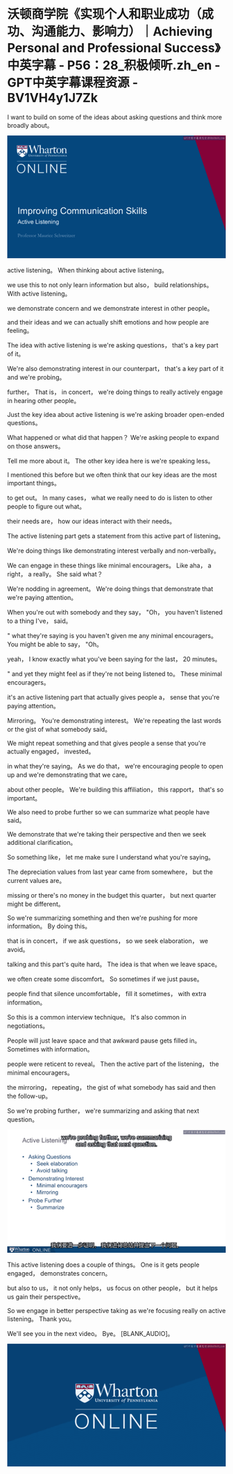 # 沃顿商学院《实现个人和职业成功（成功、沟通能力、影响力）｜Achieving Personal and Professional Success》中英字幕 - P56：28_积极倾听.zh_en - GPT中英字幕课程资源 - BV1VH4y1J7Zk

I want to build on some of the ideas about asking questions and think more broadly about。

![](img/e234156cac76972a8c2e2dab1a019fbe_1.png)

active listening。 When thinking about active listening。

we use this to not only learn information but also， build relationships。 With active listening。

we demonstrate concern and we demonstrate interest in other people。

and their ideas and we can actually shift emotions and how people are feeling。

The idea with active listening is we're asking questions， that's a key part of it。

We're also demonstrating interest in our counterpart， that's a key part of it and we're probing。

further。 That is， in concert， we're doing things to really actively engage in hearing other people。

Just the key idea about active listening is we're asking broader open-ended questions。

What happened or what did that happen？ We're asking people to expand on those answers。

Tell me more about it。 The other key idea here is we're speaking less。

I mentioned this before but we often think that our key ideas are the most important things。

to get out。 In many cases， what we really need to do is listen to other people to figure out what。

their needs are， how our ideas interact with their needs。

The active listening part gets a statement from this active part of listening。

We're doing things like demonstrating interest verbally and non-verbally。

We can engage in these things like minimal encouragers。 Like aha， a right， a really。 She said what？

We're nodding in agreement。 We're doing things that demonstrate that we're paying attention。

When you're out with somebody and they say， "Oh， you haven't listened to a thing I've， said。

" what they're saying is you haven't given me any minimal encouragers。 You might be able to say， "Oh。

yeah， I know exactly what you've been saying for the last， 20 minutes。

" and yet they might feel as if they're not being listened to。 These minimal encouragers。

it's an active listening part that actually gives people a， sense that you're paying attention。

Mirroring。 You're demonstrating interest。 We're repeating the last words or the gist of what somebody said。

We might repeat something and that gives people a sense that you're actually engaged， invested。

in what they're saying。 As we do that， we're encouraging people to open up and we're demonstrating that we care。

about other people。 We're building this affiliation， this rapport， that's so important。

We also need to probe further so we can summarize what people have said。

We demonstrate that we're taking their perspective and then we seek additional clarification。

So something like， let me make sure I understand what you're saying。

The depreciation values from last year came from somewhere， but the current values are。

missing or there's no money in the budget this quarter， but next quarter might be different。

So we're summarizing something and then we're pushing for more information。 By doing this。

that is in concert， if we ask questions， so we seek elaboration， we avoid。

talking and this part's quite hard。 The idea is that when we leave space。

we often create some discomfort。 So sometimes if we just pause。

people find that silence uncomfortable， fill it sometimes， with extra information。

So this is a common interview technique。 It's also common in negotiations。

People will just leave space and that awkward pause gets filled in。 Sometimes with information。

people were reticent to reveal。 Then the active part of the listening， the minimal encouragers。

the mirroring， repeating， the gist of what somebody has said and then the follow-up。

So we're probing further， we're summarizing and asking that next question。

![](img/e234156cac76972a8c2e2dab1a019fbe_3.png)

This active listening does a couple of things。 One is it gets people engaged， demonstrates concern。

but also to us， it not only helps， us focus on other people， but it helps us gain their perspective。

So we engage in better perspective taking as we're focusing really on active listening。 Thank you。

We'll see you in the next video。 Bye。 [BLANK_AUDIO]。

![](img/e234156cac76972a8c2e2dab1a019fbe_5.png)
